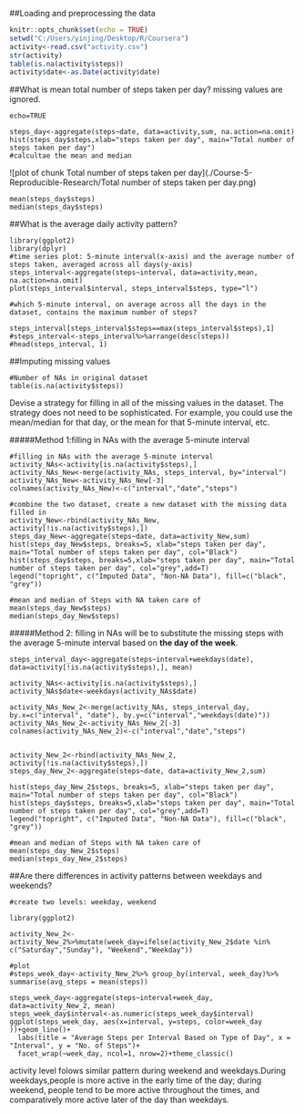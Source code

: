 

##Loading and preprocessing the data

```r
knitr::opts_chunk$set(echo = TRUE)
setwd("C:/Users/yinjing/Desktop/R/Coursera")
activity<-read.csv("activity.csv")
str(activity)
table(is.na(activity$steps))
activity$date<-as.Date(activity$date)
```

##What is mean total number of steps taken per day?
missing values are ignored.
```{r}
echo=TRUE

steps_day<-aggregate(steps~date, data=activity,sum, na.action=na.omit)
hist(steps_day$steps,xlab="steps taken per day", main="Total number of steps taken per day")
#calcultae the mean and median
```
![plot of chunk Total number of steps taken per day](./Course-5-Reproducible-Research/Total number of steps taken per day.png)

```
mean(steps_day$steps)
median(steps_day$steps)     
```
##What is the average daily activity pattern?
```{r}
library(ggplot2)
library(dplyr)
#time series plot: 5-minute interval(x-axis) and the average number of steps taken, averaged across all days(y-axis)
steps_interval<-aggregate(steps~interval, data=activity,mean, na.action=na.omit)
plot(steps_interval$interval, steps_interval$steps, type="l")

#which 5-minute interval, on average across all the days in the dataset, contains the maximum number of steps?

steps_interval[steps_interval$steps==max(steps_interval$steps),1]
#steps_interval<-steps_interval%>%arrange(desc(steps))
#head(steps_interval, 1)

```
##Imputing missing values

```{r}
#Number of NAs in original dataset
table(is.na(activity$steps))

```
Devise a strategy for filling in all of the missing values in the dataset. The strategy does not need to be sophisticated. For example, you could use the mean/median for that day, or the mean for that 5-minute interval, etc.

#####Method 1:filling in NAs with the average 5-minute interval
```{r}
#filling in NAs with the average 5-minute interval
activity_NAs<-activity[is.na(activity$steps),]
activity_NAs_New<-merge(activity_NAs, steps_interval, by="interval")
activity_NAs_New<-activity_NAs_New[-3]
colnames(activity_NAs_New)<-c("interval","date","steps")

#combine the two dataset, create a new dataset with the missing data filled in
activity_New<-rbind(activity_NAs_New, activity[!is.na(activity$steps),])
steps_day_New<-aggregate(steps~date, data=activity_New,sum)
hist(steps_day_New$steps, breaks=5, xlab="steps taken per day", main="Total number of steps taken per day", col="Black")
hist(steps_day$steps, breaks=5,xlab="steps taken per day", main="Total number of steps taken per day", col="grey",add=T)
legend("topright", c("Imputed Data", "Non-NA Data"), fill=c("black", "grey"))

#mean and median of Steps with NA taken care of
mean(steps_day_New$steps)
median(steps_day_New$steps)

```

#####Method 2: filling in NAs will be to substitute the missing steps with the average 5-minute interval based on **the day of the week**.
```{r}
steps_interval_day<-aggregate(steps~interval+weekdays(date), data=activity[!is.na(activity$steps),], mean)

activity_NAs<-activity[is.na(activity$steps),]
activity_NAs$date<-weekdays(activity_NAs$date)

activity_NAs_New_2<-merge(activity_NAs, steps_interval_day, by.x=c("interval", "date"), by.y=c("interval","weekdays(date)"))
activity_NAs_New_2<-activity_NAs_New_2[-3]
colnames(activity_NAs_New_2)<-c("interval","date","steps")


activity_New_2<-rbind(activity_NAs_New_2, activity[!is.na(activity$steps),])
steps_day_New_2<-aggregate(steps~date, data=activity_New_2,sum)

hist(steps_day_New_2$steps, breaks=5, xlab="steps taken per day", main="Total number of steps taken per day", col="Black")
hist(steps_day$steps, breaks=5,xlab="steps taken per day", main="Total number of steps taken per day", col="grey",add=T)
legend("topright", c("Imputed Data", "Non-NA Data"), fill=c("black", "grey"))

#mean and median of Steps with NA taken care of
mean(steps_day_New_2$steps)
median(steps_day_New_2$steps)
```

##Are there differences in activity patterns between weekdays and weekends?
```{r}
#create two levels: weekday, weekend

library(ggplot2)

activity_New_2<-activity_New_2%>%mutate(week_day=ifelse(activity_New_2$date %in% c("Saturday","Sunday"), "Weekend","Weekday"))

#plot
#steps_week_day<-activity_New_2%>% group_by(interval, week_day)%>% summarise(avg_steps = mean(steps))

steps_week_day<-aggregate(steps~interval+week_day, data=activity_New_2, mean)
steps_week_day$interval<-as.numeric(steps_week_day$interval)
ggplot(steps_week_day, aes(x=interval, y=steps, color=week_day ))+geom_line()+
  labs(title = "Average Steps per Interval Based on Type of Day", x = "Interval", y = "No. of Steps")+
  facet_wrap(~week_day, ncol=1, nrow=2)+theme_classic()

```
activity level folows similar pattern during weekend and weekdays.During weekdays,people is more active in the early time of the day; during weekend, people tend to be more active throughout the times, and comparatively more active later of the day than weekdays.




